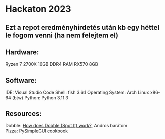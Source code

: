 <h1>Hackaton 2023</h1>
<h2>Ezt a repot eredményhirdetés után kb egy héttel le fogom venni (ha nem felejtem el)</h2>
                 
<h2>Hardware:</h2>                                                                     
    Ryzen 7 2700X
    16GB DDR4 RAM
    RX570 8GB

<h2>Software:</h2>
    IDE: Visual Studio Code
    Shell: fish 3.6.1
    Operating System: Arch Linux x86-64 (btw)
    Python: Python 3.11.3

<h2>Resources:</h2>
    Dobble:
    <a href="https://www.youtube.com/watch?v=VTDKqW_GLkw">How does Dobble (Spot It) work?</a>, Andros barátom <br>
    Pizza:
    <a href="https://www.pysimplegui.org/en/latest/cookbook/">PySimpleGUI cookbook</a>